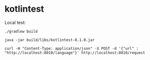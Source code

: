 # kotlintest


Local test: 

	./gradlew build

	java -jar build/libs/kotlintest-0.1.0.jar

	curl -H "Content-Type: application/json" -X POST -d '{"url" : "http://localhost:8010/language"}' http://localhost:8010/request

